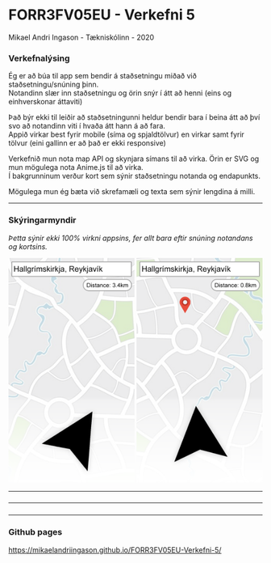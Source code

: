 # FORR3FV05EU - Verkefni 5

Mikael Andri Ingason - Tækniskólinn - 2020

### Verkefnalýsing
Ég er að búa til app sem bendir á staðsetningu miðað við staðsetningu/snúning þinn.  
Notandinn slær inn staðsetningu og örin snýr í átt að henni (eins og einhverskonar áttaviti)

Það býr ekki til leiðir að staðsetningunni heldur bendir bara í beina átt að því svo að notandinn viti í hvaða átt hann á að fara.  
Appið virkar best fyrir mobile (síma og spjaldtölvur) en virkar samt fyrir tölvur (eini gallinn er að það er ekki responsive)

Verkefnið mun nota map API og skynjara símans til að virka. Örin er SVG og mun mögulega nota Anime.js til að virka.  
Í bakgrunninum verður kort sem sýnir staðsetningu notanda og endapunkts.

Mögulega mun ég bæta við skrefamæli og texta sem sýnir lengdina á milli.

***

### Skýringarmyndir
*Þetta sýnir ekki 100% virkni appsins, fer allt bara eftir snúning notandans og kortsins.*
<p>
<img src="https://github.com/MikaelAndriIngason/FORR3FV05EU-Verkefni-5/blob/main/skyringarmynd.png" alt="Skýringarmynd" width="250" height="444">
<img src="https://github.com/MikaelAndriIngason/FORR3FV05EU-Verkefni-5/blob/main/skyringarmynd2.png" alt="Skýringarmynd2" width="250" height="444">
</p>

***

###

***

###

***

### Github pages
https://mikaelandriingason.github.io/FORR3FV05EU-Verkefni-5/
